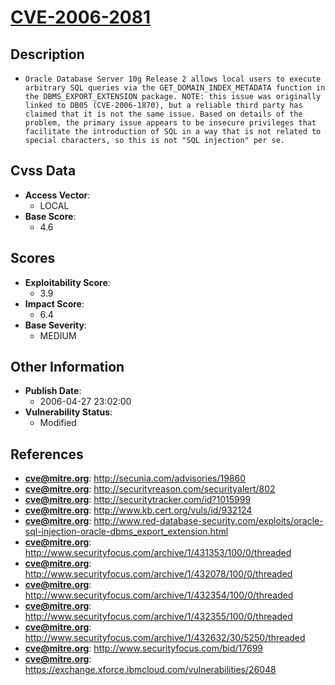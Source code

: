 
# [CVE-2006-2081](https://cve.mitre.org/cgi-bin/cvename.cgi?name=CVE-2006-2081)

## Description

- `Oracle Database Server 10g Release 2 allows local users to execute arbitrary SQL queries via the GET_DOMAIN_INDEX_METADATA function in the DBMS_EXPORT_EXTENSION package. NOTE: this issue was originally linked to DB05 (CVE-2006-1870), but a reliable third party has claimed that it is not the same issue. Based on details of the problem, the primary issue appears to be insecure privileges that facilitate the introduction of SQL in a way that is not related to special characters, so this is not "SQL injection" per se.`

## Cvss Data

- **Access Vector**:
  - LOCAL
- **Base Score**:
  - 4.6

## Scores

- **Exploitability Score**:
  - 3.9
- **Impact Score**:
  - 6.4
- **Base Severity**:
  - MEDIUM

## Other Information

- **Publish Date**:
  - 2006-04-27 23:02:00
- **Vulnerability Status**:
  - Modified

## References

- **cve@mitre.org**: http://secunia.com/advisories/19860
- **cve@mitre.org**: http://securityreason.com/securityalert/802
- **cve@mitre.org**: http://securitytracker.com/id?1015999
- **cve@mitre.org**: http://www.kb.cert.org/vuls/id/932124
- **cve@mitre.org**: http://www.red-database-security.com/exploits/oracle-sql-injection-oracle-dbms_export_extension.html
- **cve@mitre.org**: http://www.securityfocus.com/archive/1/431353/100/0/threaded
- **cve@mitre.org**: http://www.securityfocus.com/archive/1/432078/100/0/threaded
- **cve@mitre.org**: http://www.securityfocus.com/archive/1/432354/100/0/threaded
- **cve@mitre.org**: http://www.securityfocus.com/archive/1/432355/100/0/threaded
- **cve@mitre.org**: http://www.securityfocus.com/archive/1/432632/30/5250/threaded
- **cve@mitre.org**: http://www.securityfocus.com/bid/17699
- **cve@mitre.org**: https://exchange.xforce.ibmcloud.com/vulnerabilities/26048
